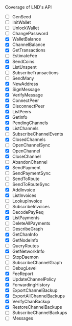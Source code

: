 Coverage of LND's API

- [ ] GenSeed
- [ ] InitWallet
- [ ] UnlockWallet
- [ ] ChangePassword
- [x] WalletBalance
- [x] ChannelBalance
- [x] GetTransactions
- [ ] EstimateFee
- [x] SendCoins
- [x] ListUnspent
- [ ] SubscribeTransactions
- [ ] SendMany
- [x] NewAddress
- [x] SignMessage
- [x] VerifyMessage
- [x] ConnectPeer
- [x] DisconnectPeer
- [x] ListPeers
- [x] GetInfo
- [x] PendingChannels
- [x] ListChannels
- [ ] SubscribeChannelEvents
- [x] ClosedChannels
- [ ] OpenChannelSync
- [x] OpenChannel
- [x] CloseChannel
- [ ] AbandonChannel
- [x] SendPayment
- [ ] SendPaymentSync
- [ ] SendToRoute
- [ ] SendToRouteSync
- [x] AddInvoice
- [x] ListInvoices
- [ ] LookupInvoice
- [ ] SubscribeInvoices
- [x] DecodePayReq
- [x] ListPayments
- [ ] DeleteAllPayments
- [ ] DescribeGraph
- [x] GetChanInfo
- [x] GetNodeInfo
- [ ] QueryRoutes
- [x] GetNetworkInfo
- [ ] StopDaemon
- [ ] SubscribeChannelGraph
- [ ] DebugLevel
- [x] FeeReport
- [x] UpdateChannelPolicy
- [x] ForwardingHistory
- [x] ExportChannelBackup
- [x] ExportAllChannelBackups
- [x] VerifyChanBackup
- [x] RestoreChannelBackups
- [ ] SubscribeChannelBackups
- [ ] Messages
